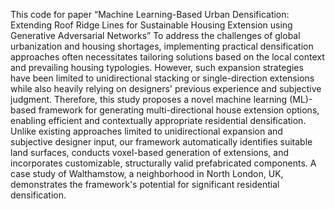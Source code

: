 This code for paper “Machine Learning-Based Urban Densification: Extending Roof Ridge Lines for Sustainable Housing Extension using Generative Adversarial Networks”
To address the challenges of global urbanization and housing shortages, implementing practical densification approaches often necessitates tailoring solutions based on the local context and prevailing housing typologies. However, such expansion strategies have been limited to unidirectional stacking or single-direction extensions while also heavily relying on designers' previous experience and subjective judgment. Therefore, this study proposes a novel machine learning (ML)-based framework for generating multi-directional house extension options, enabling efficient and contextually appropriate residential densification. Unlike existing approaches limited to unidirectional expansion and subjective designer input, our framework automatically identifies suitable land surfaces, conducts voxel-based generation of extensions, and incorporates customizable, structurally valid prefabricated components. A case study of Walthamstow, a neighborhood in North London, UK, demonstrates the framework's potential for significant residential densification. 
